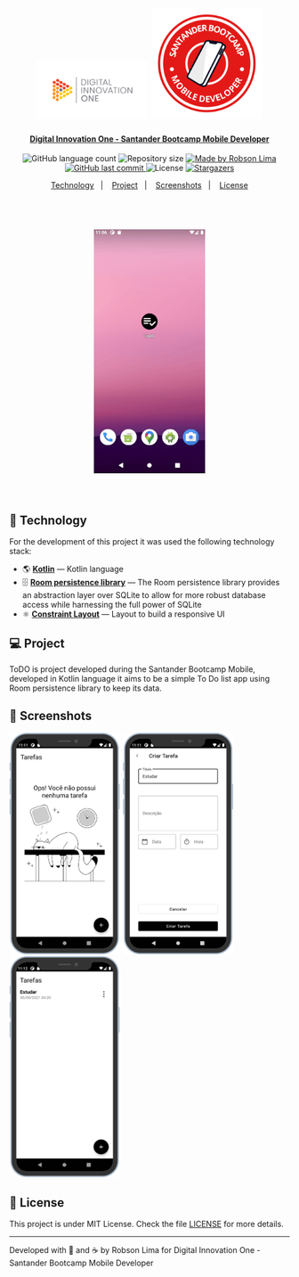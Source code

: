 <h1 align="center">
    <img alt="dioLogo" title="#ToDO" src=".github\dio_cover.jpg" width="200px" />
    <img alt="bootcampLogo" title="#ToDO" src=".github\dio_santander_logo.png" width="200px" />
</h1>

<h4 align="center">  
  <a href="https://web.digitalinnovation.one/track/santander-mobile-developer">Digital Innovation One - Santander Bootcamp Mobile Developer</a>
</h4>

<p align="center">
  <img alt="GitHub language count" src="https://img.shields.io/github/languages/count/rsl50/dio-santander-mobile-todolist?color=%2304D361">

  <img alt="Repository size" src="https://img.shields.io/github/repo-size/rsl50/dio-santander-mobile-todolist">
  
  <a href="https://www.linkedin.com/in/robsonslima/">
    <img alt="Made by Robson Lima" src="https://img.shields.io/badge/made%20by-Robson Lima-%2304D361">
  </a>

  <a href="https://github.com/rsl50/dio-santander-mobile-todolist/commits/master">
    <img alt="GitHub last commit" src="https://img.shields.io/github/last-commit/rsl50/dio-santander-mobile-todolist">
  </a>

  <img alt="License" src="https://img.shields.io/badge/license-MIT-brightgreen">
   <a href="https://github.com/rsl50/Omnistack11/stargazers">
    <img alt="Stargazers" src="https://img.shields.io/github/stars/rsl50/dio-santander-mobile-todolist?style=social">
  </a>
</p>

<p align="center">
  <a href="#rocket-technology">Technology</a>&nbsp;&nbsp;&nbsp;|&nbsp;&nbsp;&nbsp;
  <a href="#-project">Project</a>&nbsp;&nbsp;&nbsp;|&nbsp;&nbsp;&nbsp;
  <a href="#-screenshots">Screenshots</a>&nbsp;&nbsp;&nbsp;|&nbsp;&nbsp;&nbsp;
  <a href="#memo-license">License</a>
</p>

<br>
<h1 align="center">
    <img alt="appGIF" title="#ToDO" src=".github\Mobile.gif" width="200px" />
</h1>
<br>

## :rocket: Technology

For the development of this project it was used the following technology stack:

- :earth_americas: **[Kotlin](https://kotlinlang.org/)** — Kotlin language
- :file_cabinet: **[Room persistence library](https://developer.android.com/jetpack/androidx/releases/room)** — The Room persistence library provides an abstraction layer over SQLite to allow for more robust database access while harnessing the full power of SQLite
- ⚛️ **[Constraint Layout](https://developer.android.com/training/constraint-layout)** — Layout to build a responsive UI

## 💻 Project

ToDO is project developed during the Santander Bootcamp Mobile, developed in Kotlin language it aims to be a simple To Do list app using Room persistence library to keep its data.

## 🔖 Screenshots


<img alt="ToDOTelaPrincipal" title="#ToDO" src=".github/appscr01.png" width="200px" />

<img alt="ToDOTelaPrincipal" title="#ToDO" src=".github/appscr02.png" width="200px" />

<img alt="ToDOTelaDetalhe" title="#ToDO" src=".github/appscr03.png" width="200px" />


## :memo: License

This project is under MIT License. Check the file [LICENSE](dio-santander-mobile-todolist/blob/master/LICENSE) for more details.

---

Developed with :sparkling_heart: and ☕ by Robson Lima for Digital Innovation One - Santander Bootcamp Mobile Developer